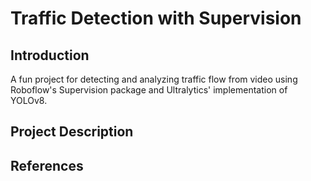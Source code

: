 # Traffic Detection with Supervision

## Introduction

A fun project for detecting and analyzing traffic flow from video using Roboflow's Supervision package and Ultralytics' implementation of YOLOv8.

## Project Description

## References


